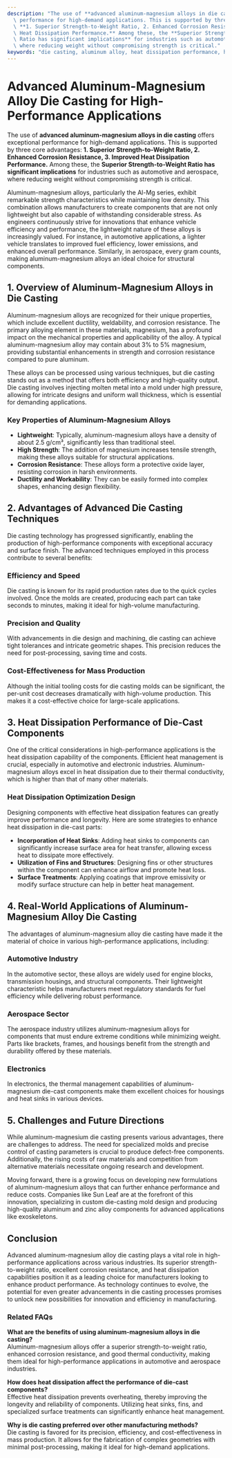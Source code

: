 ```yaml
---
description: "The use of **advanced aluminum-magnesium alloys in die casting** offers exceptional\
  \ performance for high-demand applications. This is supported by three core advantages:\
  \ **1. Superior Strength-to-Weight Ratio, 2. Enhanced Corrosion Resistance, 3. Improved\
  \ Heat Dissipation Performance.** Among these, the **Superior Strength-to-Weight\
  \ Ratio has significant implications** for industries such as automotive and aerospace,\
  \ where reducing weight without compromising strength is critical."
keywords: "die casting, aluminum alloy, heat dissipation performance, heat sink"
---
```

# Advanced Aluminum-Magnesium Alloy Die Casting for High-Performance Applications

The use of **advanced aluminum-magnesium alloys in die casting** offers exceptional performance for high-demand applications. This is supported by three core advantages: **1. Superior Strength-to-Weight Ratio, 2. Enhanced Corrosion Resistance, 3. Improved Heat Dissipation Performance.** Among these, the **Superior Strength-to-Weight Ratio has significant implications** for industries such as automotive and aerospace, where reducing weight without compromising strength is critical.

Aluminum-magnesium alloys, particularly the Al-Mg series, exhibit remarkable strength characteristics while maintaining low density. This combination allows manufacturers to create components that are not only lightweight but also capable of withstanding considerable stress. As engineers continuously strive for innovations that enhance vehicle efficiency and performance, the lightweight nature of these alloys is increasingly valued. For instance, in automotive applications, a lighter vehicle translates to improved fuel efficiency, lower emissions, and enhanced overall performance. Similarly, in aerospace, every gram counts, making aluminum-magnesium alloys an ideal choice for structural components.

## **1. Overview of Aluminum-Magnesium Alloys in Die Casting**

Aluminum-magnesium alloys are recognized for their unique properties, which include excellent ductility, weldability, and corrosion resistance. The primary alloying element in these materials, magnesium, has a profound impact on the mechanical properties and applicability of the alloy. A typical aluminum-magnesium alloy may contain about 3% to 5% magnesium, providing substantial enhancements in strength and corrosion resistance compared to pure aluminum.

These alloys can be processed using various techniques, but die casting stands out as a method that offers both efficiency and high-quality output. Die casting involves injecting molten metal into a mold under high pressure, allowing for intricate designs and uniform wall thickness, which is essential for demanding applications.

### **Key Properties of Aluminum-Magnesium Alloys**

- **Lightweight**: Typically, aluminum-magnesium alloys have a density of about 2.5 g/cm³, significantly less than traditional steel.
- **High Strength**: The addition of magnesium increases tensile strength, making these alloys suitable for structural applications.
- **Corrosion Resistance**: These alloys form a protective oxide layer, resisting corrosion in harsh environments.
- **Ductility and Workability**: They can be easily formed into complex shapes, enhancing design flexibility.

## **2. Advantages of Advanced Die Casting Techniques**

Die casting technology has progressed significantly, enabling the production of high-performance components with exceptional accuracy and surface finish. The advanced techniques employed in this process contribute to several benefits:

### **Efficiency and Speed**

Die casting is known for its rapid production rates due to the quick cycles involved. Once the molds are created, producing each part can take seconds to minutes, making it ideal for high-volume manufacturing.

### **Precision and Quality**

With advancements in die design and machining, die casting can achieve tight tolerances and intricate geometric shapes. This precision reduces the need for post-processing, saving time and costs.

### **Cost-Effectiveness for Mass Production**

Although the initial tooling costs for die casting molds can be significant, the per-unit cost decreases dramatically with high-volume production. This makes it a cost-effective choice for large-scale applications.

## **3. Heat Dissipation Performance of Die-Cast Components**

One of the critical considerations in high-performance applications is the heat dissipation capability of the components. Efficient heat management is crucial, especially in automotive and electronic industries. Aluminum-magnesium alloys excel in heat dissipation due to their thermal conductivity, which is higher than that of many other materials.

### **Heat Dissipation Optimization Design**

Designing components with effective heat dissipation features can greatly improve performance and longevity. Here are some strategies to enhance heat dissipation in die-cast parts:

- **Incorporation of Heat Sinks**: Adding heat sinks to components can significantly increase surface area for heat transfer, allowing excess heat to dissipate more effectively.
- **Utilization of Fins and Structures**: Designing fins or other structures within the component can enhance airflow and promote heat loss.
- **Surface Treatments**: Applying coatings that improve emissivity or modify surface structure can help in better heat management.

## **4. Real-World Applications of Aluminum-Magnesium Alloy Die Casting**

The advantages of aluminum-magnesium alloy die casting have made it the material of choice in various high-performance applications, including:

### **Automotive Industry**

In the automotive sector, these alloys are widely used for engine blocks, transmission housings, and structural components. Their lightweight characteristic helps manufacturers meet regulatory standards for fuel efficiency while delivering robust performance.

### **Aerospace Sector**

The aerospace industry utilizes aluminum-magnesium alloys for components that must endure extreme conditions while minimizing weight. Parts like brackets, frames, and housings benefit from the strength and durability offered by these materials.

### **Electronics**

In electronics, the thermal management capabilities of aluminum-magnesium die-cast components make them excellent choices for housings and heat sinks in various devices.

## **5. Challenges and Future Directions**

While aluminum-magnesium die casting presents various advantages, there are challenges to address. The need for specialized molds and precise control of casting parameters is crucial to produce defect-free components. Additionally, the rising costs of raw materials and competition from alternative materials necessitate ongoing research and development.

Moving forward, there is a growing focus on developing new formulations of aluminum-magnesium alloys that can further enhance performance and reduce costs. Companies like Sun Leaf are at the forefront of this innovation, specializing in custom die-casting mold design and producing high-quality aluminum and zinc alloy components for advanced applications like exoskeletons.

## **Conclusion**

Advanced aluminum-magnesium alloy die casting plays a vital role in high-performance applications across various industries. Its superior strength-to-weight ratio, excellent corrosion resistance, and heat dissipation capabilities position it as a leading choice for manufacturers looking to enhance product performance. As technology continues to evolve, the potential for even greater advancements in die casting processes promises to unlock new possibilities for innovation and efficiency in manufacturing.

### **Related FAQs**

**What are the benefits of using aluminum-magnesium alloys in die casting?**  
Aluminum-magnesium alloys offer a superior strength-to-weight ratio, enhanced corrosion resistance, and good thermal conductivity, making them ideal for high-performance applications in automotive and aerospace industries.

**How does heat dissipation affect the performance of die-cast components?**  
Effective heat dissipation prevents overheating, thereby improving the longevity and reliability of components. Utilizing heat sinks, fins, and specialized surface treatments can significantly enhance heat management.

**Why is die casting preferred over other manufacturing methods?**  
Die casting is favored for its precision, efficiency, and cost-effectiveness in mass production. It allows for the fabrication of complex geometries with minimal post-processing, making it ideal for high-demand applications.
